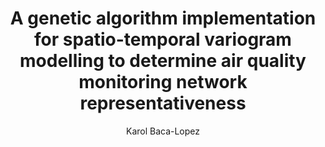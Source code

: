 ---
paperId: 42
author: Karol Baca-Lopez
publicationauthor: Baca-Lopez, K.
title: A genetic algorithm implementation for spatio-temporal variogram modelling to determine air quality monitoring network representativeness
pdf: Poster_Baca-Lopez_Karol.pdf
poster: --
alt: --
type: Poster
topic: FAT
link: https://research.latinxinai.org/papers/neurips/2019/pdf/Poster_Baca-Lopez_Karol.pdf
conference: neurips
year: 2019
tags: neurips-2019
location: Vancouver, Canada
---
